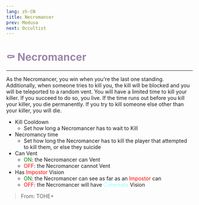 ```yaml
---
lang: zh-CN
title: Necromancer
prev: Medusa
next: Occultist
---
```


# <font color="#9c87ab">⚰️ <b>Necromancer</b></font> <Badge text="Killing" type="tip" vertical="middle"/>

***

As the Necromancer, you win when you're the last one standing.<br>
Additionally, when someone tries to kill you, the kill will be blocked and you will be teleported to a random vent. You will have a limited time to kill your killer. If you succeed to do so, you live. If the time runs out before you kill your killer, you die permanently. If you try to kill someone else other than your killer, you will die.

- Kill Cooldown
  - Set how long a Necromancer has to wait to Kill
- Necromancy time
  - Set how long the Necromancer has to kill the player that attempted to kill them, or else they suicide
- Can Vent
  - <font color=green>ON</font>: the Necromancer can Vent
  - <font color=red>OFF</font>: the Necromancer cannot Vent
- Has <font color=red>Impostor</font> Vision
  - <font color=green>ON</font>: the Necromancer can see as far as an <font color=red>Impostor</font> can
  - <font color=red>OFF</font>: the Necromancer will have <font color=#8cffff>Crewmate</font> Vision

> From: TOHE+
